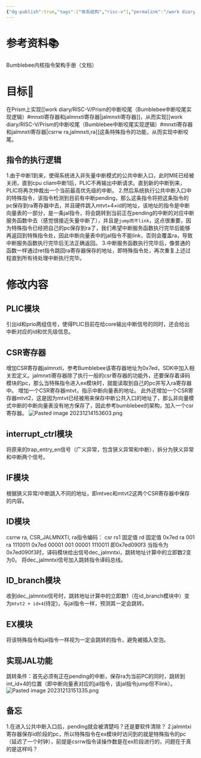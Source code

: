 ```yaml
---
{"dg-publish":true,"tags":["体系结构","risc-v"],"permalink":"/work diary/RISC-V/Prism的中断咬尾（Prism的RTL代码修改）/","dgPassFrontmatter":true}
---
```


# 参考资料📚
Bumblebee内核指令架构手册（文档）

# 目标🎯
在Prism上实现[[work diary/RISC-V/Prism的中断咬尾（Bumblebee中断咬尾实现逻辑）#mnxti寄存器和jalmnxti寄存器\|jalmnxti寄存器]]，从而实现[[work diary/RISC-V/Prism的中断咬尾（Bumblebee中断咬尾实现逻辑）#mnxti寄存器和jalmnxti寄存器\|csrrw ra,jalmnxti,ra]]这条特殊指令的功能，从而实现中断咬尾。

## 指令的执行逻辑
1.由于中断1到来，使得系统进入非矢量中断模式的公共中断入口，此时MIE已经被关闭，直到cpu cliam中断1后，PLIC不再输出中断请求。直到新的中断到来，PLIC将再次仲裁出一个当前最高优先级的中断。
2.然后系统执行公共中断入口中的特殊指令，该指令检测到目前有中断pending，那么这条指令将把这条指令的pc保存到ra寄存器中去，并且硬件跳入mtvt+4×id的地址，该地址的指令是中断向量表的一部分，是一条jal指令，将会跳转到当前正在pending的中断的对应中断服务函数中去（感觉很接近矢量中断了），并且是`jump而不link`，这点很重要，因为特殊指令已经把自己的pc保存到ra了，我们希望中断服务函数执行完毕后能够再返回到特殊指令处，因此中断向量表中的jal指令不能link，否则会覆盖ra，导致中断服务函数执行完毕后无法正确返回。
3.中断服务函数执行完毕后，像普通的函数一样通过ret指令跳回ra寄存器保存的地址，即特殊指令处，再次重复上述过程直到所有待处理中断执行完毕。

# 修改内容
## PLIC模块
引出id和prio两组信号，使得PLIC目前在给core输出中断信号的同时，还会给出中断对应的id和优先级信息。

## CSR寄存器
增加CSR寄存器jalmnxti，参考Bumblebee该寄存器地址为0x7ed，SDK中加入相关宏定义。jalmnxti寄存器除了执行一般的csr寄存器的功能外，还要保存着译码模块的pc，那么当特殊指令进入ex模块时，就能读取到自己的pc并写入ra寄存器中。
增加一个CSR寄存器mtvt，指示中断向量表的地址。
此外还增加一个CSR寄存器mtvt2，这是因为mtvt已经被用来保存中断公共入口的地址了，那么非向量模式中断的中断向量表没有地方保存了，因此参考bumblebee的架构，加入一个csr寄存器。
![Pasted image 20231214153603.png](/img/user/work%20diary/imgs/Pasted%20image%2020231214153603.png)

## interrupt_ctrl模块
将原来的trap_entry_en信号（广义异常，包含狭义异常和中断），拆分为狭义异常和中断两个信号。

## IF模块
根据狭义异常/中断跳入不同的地址，即mtvec和mtvt2这两个CSR寄存器中保存的内容。

## ID模块
csrrw ra, CSR_JALMNXTI, ra指令编码：
csr    rs1    固定值    rd    固定值
0x7ed    ra    001    ra    1110011
0x7ed    00001    001    00001    1110011
即0x7ed090f3
当指令为0x7ed090f3时，译码模块给出信号dec_jalmntxi，跳转地址计算中的立即数2变为0。
将dec_jalmntxi信号加入跳转指令译码总线。

## ID_branch模块
收到dec_jalmntxi信号时，跳转地址计算中的立即数1（在id_branch模块中）变为`mtvt2 + id×4`(待定)，与jal指令一样，预测其一定会跳转。

## EX模块
将该特殊指令和jal指令一样视为一定会跳转的指令，避免被插入空泡。

## 实现JAL功能
跳转条件：首先必须有正在pending的中断，保存ra为当前PC的同时，跳转到int_id×4的位置（即中断向量表对应的jal指令，该jal指令jump但不link）。
![Pasted image 20231213151335.png](/img/user/work%20diary/imgs/Pasted%20image%2020231213151335.png)

## 备忘
1.在进入公共中断入口后，pending就会被清楚吗？还是要软件清除？
2.jalmntxi寄存器保存id阶段的pc，所以特殊指令在ex模块时访问到的就是特殊指令的pc（延迟了一个时钟），前提是csrrw指令读操作数是在ex阶段进行的，问题在于真的是这样吗？
